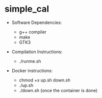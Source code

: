 # simple_cal


* Software Dependencies:
	* g++ compiler
	* make 
	* GTK3

* Compilation Instructions:
	* ./runme.sh

* Docker instructions:
	* chmod +x up.sh down.sh
	* ./up.sh 
	* ./down.sh (once the container is done)

